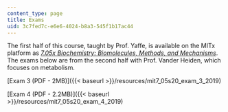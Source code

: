 ```yaml
---
content_type: page
title: Exams
uid: 3c7fed7c-e6e6-4024-b8a3-545f1b17ac44
---
```


The first half of this course, taught by Prof. Yaffe, is available on the MITx platform as _[7.05x Biochemistry: Biomolecules, Methods, and Mechanisms](https://www.edx.org/course/biochemistry-biomolecules-methods-and-mechanisms?utm_source=mitopenlearning-mit-open-learning&utm_medium=affiliate_partner)_. The exams below are from the second half with Prof. Vander Heiden, which focuses on metabolism.

[Exam 3 (PDF - 2MB)]({{< baseurl >}}/resources/mit7_05s20_exam_3_2019)

[Exam 4 (PDF - 2.2MB)]({{< baseurl >}}/resources/mit7_05s20_exam_4_2019)